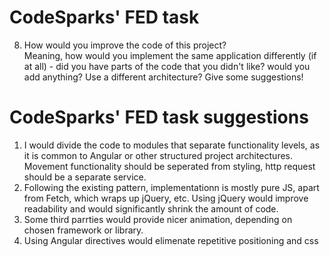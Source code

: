 # CodeSparks' FED task

8) How would you improve the code of this project?   
Meaning, how would you implement the same application differently (if at all) - did you have parts of the code that you didn't like? would you add anything? Use a different architecture?
Give some suggestions!

# CodeSparks' FED task suggestions
1) I would divide the code to modules that separate functionality levels, as it is common to Angular or other structured project architectures. Movement functionality should be seperated from styling, http request should be a separate service. 
2) Following the existing pattern, implementationn is mostly pure JS, apart from Fetch, which wraps up jQuery, etc. Using jQuery would improve readability and would significantly shrink the amount of code. 
3) Some third parrties would provide nicer animation, depending on chosen framework or library. 
4) Using Angular directives would elimenate repetitive positioning and css 
